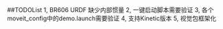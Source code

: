 ##TODOList
1, BR606 URDF 缺少内部惯量
2, 一键启动脚本需要验证
3, 各个moveit_config中的demo.launch需要验证
4, 支持Kinetic版本
5, 视觉包框架化
